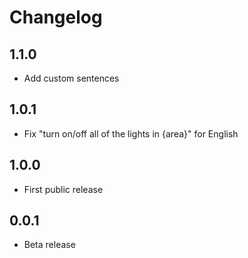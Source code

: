 # Changelog

## 1.1.0

- Add custom sentences

## 1.0.1

- Fix "turn on/off all of the lights in {area}" for English

## 1.0.0

- First public release

## 0.0.1

- Beta release
